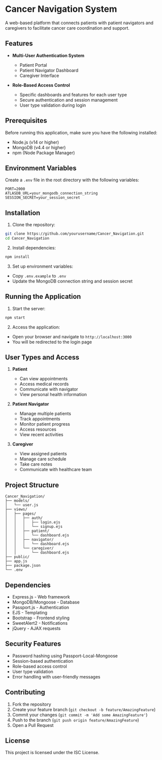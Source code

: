 # Cancer Navigation System

A web-based platform that connects patients with patient navigators and caregivers to facilitate cancer care coordination and support.

## Features

- **Multi-User Authentication System**

  - Patient Portal
  - Patient Navigator Dashboard
  - Caregiver Interface

- **Role-Based Access Control**
  - Specific dashboards and features for each user type
  - Secure authentication and session management
  - User type validation during login

## Prerequisites

Before running this application, make sure you have the following installed:

- Node.js (v14 or higher)
- MongoDB (v4.4 or higher)
- npm (Node Package Manager)

## Environment Variables

Create a `.env` file in the root directory with the following variables:

```env
PORT=2000
ATLASDB_URL=your_mongodb_connection_string
SESSION_SECRET=your_session_secret
```

## Installation

1. Clone the repository:

```bash
git clone https://github.com/yourusername/Cancer_Navigation.git
cd Cancer_Navigation
```

2. Install dependencies:

```bash
npm install
```

3. Set up environment variables:

- Copy `.env.example` to `.env`
- Update the MongoDB connection string and session secret

## Running the Application

1. Start the server:

```bash
npm start
```

2. Access the application:

- Open your browser and navigate to `http://localhost:3000`
- You will be redirected to the login page

## User Types and Access

1. **Patient**

   - Can view appointments
   - Access medical records
   - Communicate with navigator
   - View personal health information

2. **Patient Navigator**

   - Manage multiple patients
   - Track appointments
   - Monitor patient progress
   - Access resources
   - View recent activities

3. **Caregiver**
   - View assigned patients
   - Manage care schedule
   - Take care notes
   - Communicate with healthcare team

## Project Structure

```
Cancer_Navigation/
├── models/
│   └── user.js
├── views/
│   ├── pages/
│   │   ├── auth/
│   │   │   ├── login.ejs
│   │   │   └── signup.ejs
│   │   ├── patient/
│   │   │   └── dashboard.ejs
│   │   ├── navigator/
│   │   │   └── dashboard.ejs
│   │   └── caregiver/
│   │       └── dashboard.ejs
├── public/
├── app.js
├── package.json
└── .env
```

## Dependencies

- Express.js - Web framework
- MongoDB/Mongoose - Database
- Passport.js - Authentication
- EJS - Templating
- Bootstrap - Frontend styling
- SweetAlert2 - Notifications
- jQuery - AJAX requests

## Security Features

- Password hashing using Passport-Local-Mongoose
- Session-based authentication
- Role-based access control
- User type validation
- Error handling with user-friendly messages

## Contributing

1. Fork the repository
2. Create your feature branch (`git checkout -b feature/AmazingFeature`)
3. Commit your changes (`git commit -m 'Add some AmazingFeature'`)
4. Push to the branch (`git push origin feature/AmazingFeature`)
5. Open a Pull Request

## License

This project is licensed under the ISC License.
